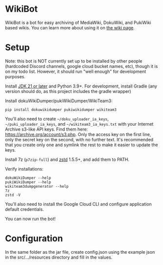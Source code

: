# WikiBot
WikiBot is a bot for easy archiving of MediaWiki, DokuWiki, and PukiWiki based wikis. You can learn more about using it on [the wiki page](https://wiki.archiveteam.org/index.php/Wikibot).

# Setup
Note: this bot is NOT currently set up to be installed by other people (hardcoded Discord channels, google cloud bucket names, etc), though it is on my todo list. However, it should run "well enough" for development purposes.

Install [JDK 21 or later](https://adoptium.net/temurin/releases/) and Python 3.9+. For development, install Gradle (any version should do, as this project includes the gradle wrapper)

Install dokuWikiDumper/pukiWikiDumper/WikiTeam3:

```
pip install dokuwikidumper pukiwikidumper wikiteam3
```

You'll also need to create `~/doku_uploader_ia_keys`, `~/puki_uploader_ia_keys`, and `~/wikiteam3_ia_keys.txt` with your Internet Archive s3-like API keys. Find them here: <https://archive.org/account/s3.php>. Only the access key on the first line, only the secret key on the second, with no further text. It's recommended that you create only one and symlink the rest to make it easier to update the keys.

Install 7z (`p7zip-full`) and [zstd](https://github.com/facebook/zstd/) 1.5.5+, and add them to PATH.

Verify installations:

```
dokuWikiDumper --help
pukiWikiDumper --help
wikiteam3dumpgenerator --help
7z
zstd -V
```

You'll also need to install the Google Cloud CLI and configure application default credentials.

You can now run the bot!

# Configuration
In the same folder as the jar file, create config.json using the example json in the src/.../resources directory and fill in the values.

